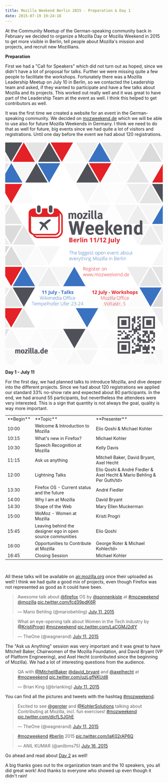 ```yaml
---
title: Mozilla Weekend Berlin 2015 - Preparation & Day 1
date: 2015-07-19 19:24:18
---
```


At the Community Meetup of the German-speaking community back in February we decided to organize a Mozilla Day or Mozilla Weekend in 2015 to get more visible in Berlin, tell people about Mozilla's mission and projects, and recruit new Mozillians.

**Preparation**

First we had a "Call for Speakers" which did not turn out as hoped, since we didn't have a lot of proposal for talks. Further we were missing quite a few people to facilitate the workshops. Fortunately there was a Mozilla Leadership Meetup on July 10 in Berlin, so we contacted the Leadership team and asked, if they wanted to participate and have a few talks about Mozilla and its projects. This worked out really well and it was great to have part of the Leadership Team at the event as well. I think this helped to get contributors as well.

It was the first time we created a website for an event in the German-speaking community. We decided on [mozweekend.de](http://mozweekend.de/) which we will be able to use also for future Mozilla Weekends in Germany. I think we need to do that as well for future, big events since we had quite a lot of visitors and registrations. Until one day before the event we had about 120 registrations.

[![CI6ryViWcAALYGP.png_large](/images/2015/07/CI6ryViWcAALYGP.png_large.png)](/images/2015/07/CI6ryViWcAALYGP.png_large.png)

**Day 1 - July 11**

For the first day, we had planned talks to introduce Mozilla, and dive deeper into the different projects. Since we had about 120 registrations we applied our standard 33% no-show rate and expected about 80 participants. In the end, we had around 55 participants, but nevertheless the attendees were very interested. This is a sign that quantity is not always the goal, quality is way more important.
<table cellpadding="2">
<tbody>
<tr>
<td>**Begin**</td>
<td>**Topic**</td>
<td>**Presenter**</td>
</tr>
<tr>
<td>10:00</td>
<td>Welcome &amp; Introduction to Mozilla</td>
<td>Elio Qoshi &amp; Michael Kohler</td>
</tr>
<tr>
<td>10:15</td>
<td>What's new in Firefox?</td>
<td>Michael Kohler</td>
</tr>
<tr>
<td>10:30</td>
<td>Speech Recognition at Mozilla</td>
<td>Kelly Davis</td>
</tr>
<tr>
<td>11:15</td>
<td>Ask us anything</td>
<td>Mitchell Baker, David Bryant, Axel Hecht</td>
</tr>
<tr>
<td>12:00</td>
<td>Lightning Talks</td>
<td>Elio Qoshi &amp; André Fiedler &amp; Axel Hecht &amp; Mario Behling &amp; Per Guth/td&gt;</td>
</tr>
<tr>
<td>13:30</td>
<td>Firefox OS - Current status and the future</td>
<td>André Fiedler</td>
</tr>
<tr>
<td>14:00</td>
<td>Why I am at Mozilla</td>
<td>David Bryant</td>
</tr>
<tr>
<td>14:30</td>
<td>Shape of the Web</td>
<td>Mary Ellen Muckerman</td>
</tr>
<tr>
<td>15:00</td>
<td>WoMoz - Women at Mozilla</td>
<td>Kristi Progri</td>
</tr>
<tr>
<td>15:45</td>
<td>Leaving behind the designer ego in open source communities</td>
<td>Elio Qoshi</td>
</tr>
<tr>
<td>16:00</td>
<td>Opportunities to Contribute at Mozilla</td>
<td>George Roter &amp; Michael Kohler/td&gt;</td>
</tr>
<tr>
<td>16:45</td>
<td>Closing Session</td>
<td>Michael Kohler</td>
</tr>
</tbody>
</table>
&nbsp;

All these talks will be available on [air.mozilla.org](air.mozilla.org) once their uploaded as well! I think we had quite a good mix of projects, even though Firefox was not represented as good as it could have been.
> Awesome talk about [@firefox](https://twitter.com/firefox) OS by [@sonnenkiste](https://twitter.com/sonnenkiste) at [#mozweekend](https://twitter.com/hashtag/mozweekend?src=hash) [@mozilla](https://twitter.com/mozilla) [pic.twitter.com/fcd39pdK6R](http://t.co/fcd39pdK6R)
>
> — Mario Behling (@mariobehling) [July 11, 2015](https://twitter.com/mariobehling/status/619834739541868544)
<script src="//platform.twitter.com/widgets.js" async="" charset="utf-8"></script>

> What an eye-opening talk about Women in the Tech industry by [@KristiProgri](https://twitter.com/KristiProgri) [#mozweekend](https://twitter.com/hashtag/mozweekend?src=hash) [pic.twitter.com/LaCGMJ2dIY](http://t.co/LaCGMJ2dIY)
>
>
> — TheOne (@wagnerand) [July 11, 2015](https://twitter.com/wagnerand/status/619859490192642048)

<script src="//platform.twitter.com/widgets.js" async="" charset="utf-8"></script>

The "Ask us Anything" session was very important and it was great to have Mitchell Baker, Chairwomen of the Mozilla Foundation, and David Bryant (VP of Platform Engineering), and Axel Hecht (contributed since the beginning of Mozilla). We had a lot of interesting questions from the audience.
> QA with [@MitchellBaker](https://twitter.com/MitchellBaker) [@david_bryant](https://twitter.com/david_bryant) and [@axelhecht](https://twitter.com/axelhecht) at [#mozweekend](https://twitter.com/hashtag/mozweekend?src=hash) [pic.twitter.com/uzLgfNKUd8](http://t.co/uzLgfNKUd8)
>
> — Brian King (@brianking) [July 11, 2015](https://twitter.com/brianking/status/619800933640310784)
<script src="//platform.twitter.com/widgets.js" async="" charset="utf-8"></script>

You can find all the pictures and tweets with the hashtag [#mozweekend](https://twitter.com/search?q=mozweekend).

> Excited to see [@geroter](https://twitter.com/geroter) and [@KohlerSolutions](https://twitter.com/KohlerSolutions) talking about Contributing at Mozilla, incl. fun exercises! [#mozweekend](https://twitter.com/hashtag/mozweekend?src=hash) [pic.twitter.com/dicfLSJGhE](http://t.co/dicfLSJGhE)
>
>
> — TheOne (@wagnerand) [July 11, 2015](https://twitter.com/wagnerand/status/619878069214543872)

<script src="//platform.twitter.com/widgets.js" async="" charset="utf-8"></script>
> [#mozweekend](https://twitter.com/hashtag/mozweekend?src=hash) [#berlin](https://twitter.com/hashtag/berlin?src=hash) 2015 [pic.twitter.com/laK02rAP6Q](http://t.co/laK02rAP6Q)
>
> — ANIL KUMAR (@anilbms75) [July 16, 2015](https://twitter.com/anilbms75/status/621781127188115456)
<script src="//platform.twitter.com/widgets.js" async="" charset="utf-8"></script>

Go ahead and read about [Day 2](http://www.michaelkohler.info/2015/mozilla-weekend-berlin-2015-day-2) as well!

A big thanks goes out to the organization team and the 10 speakers, you all did great work! And thanks to everyone who showed up even though it didn't rain!
